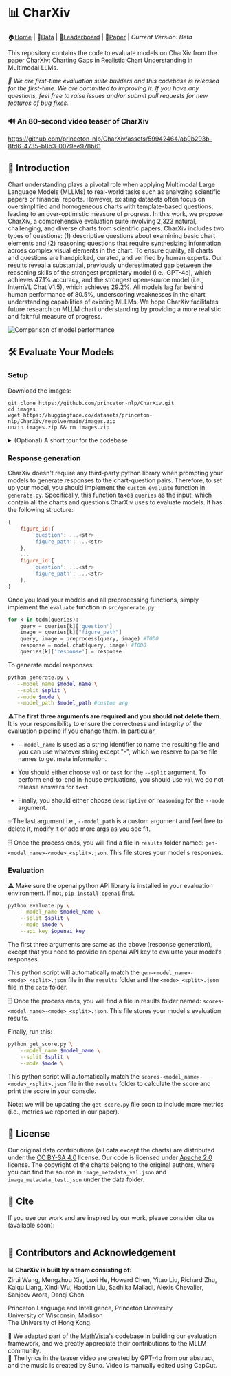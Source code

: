 # 📊 CharXiv
🏠[Home](https://charxiv.github.io/) | 🤗[Data](https://huggingface.co/datasets/princeton-nlp/CharXiv) | 🥇[Leaderboard](https://charxiv.github.io/#leaderboard) | 📄[Paper](https://arxiv.org/abs/2406.18521) | *Current Version: Beta*

This repository contains the code to evaluate models on CharXiv from the paper CharXiv: Charting Gaps in Realistic Chart Understanding in Multimodal LLMs.

*🤗 We are first-time evaluation suite builders and this codebase is released for the first-time. We are committed to improving it. If you have any questions, feel free to raise issues and/or submit pull requests for new features of bug fixes.*

### 🔊 An 80-second video teaser of CharXiv

https://github.com/princeton-nlp/CharXiv/assets/59942464/ab9b293b-8fd6-4735-b8b3-0079ee978b61

## 👋 Introduction
Chart understanding plays a pivotal role when applying Multimodal Large Language Models (MLLMs) to real-world tasks such as analyzing scientific papers or financial reports. However, existing datasets often focus on oversimplified and homogeneous charts with template-based questions, leading to an over-optimistic measure of progress. In this work, we propose CharXiv, a comprehensive evaluation suite involving 2,323 natural, challenging, and diverse charts from scientific papers. CharXiv includes two types of questions: (1) descriptive questions about examining basic chart elements and (2) reasoning questions that require synthesizing information across complex visual elements in the chart. To ensure quality, all charts and questions are handpicked, curated, and verified by human experts. Our results reveal a substantial, previously underestimated gap between the reasoning skills of the strongest proprietary model (i.e., GPT-4o), which achieves 47.1% accuracy, and the strongest open-source model (i.e., InternVL Chat V1.5), which achieves 29.2%. All models lag far behind human performance of 80.5%, underscoring weaknesses in the chart understanding capabilities of existing MLLMs. We hope CharXiv facilitates future research on MLLM chart understanding by providing a more realistic and faithful measure of progress.

![Comparison of model performance](https://charxiv.github.io/static/images/comparison.png)

## 🛠️ Evaluate Your Models
### Setup
Download the images:
```
git clone https://github.com/princeton-nlp/CharXiv.git
cd images
wget https://huggingface.co/datasets/princeton-nlp/CharXiv/resolve/main/images.zip
unzip images.zip && rm images.zip
```

<details>
<summary>  (Optional) A short tour for the codebase </summary>

```
.
├── data/
│   ├── descriptive_test.json
│   ├── descriptive_val.json
│   ├── image_metadata_test.json
│   ├── image_metadata_val.json
│   ├── reasoning_test.json
│   ├── reasoning_val.json
│   ├── README.md
│   └── LICENSE
├── images/
│   ├── 0.jpg
│   ├── ...
│   ├── 2399.jpg
│   └── README.md
├── results/
│   └── README.md
├── src/
│   ├── constants.py
│   ├── descriptive_utils.py
│   ├── reasoning_utils.py
│   ├── evaluate.py
│   ├── generate.py
│   └── get_score.py
├── run.sh
├── README.md
├── LICENSE
└── .gitignore
```
* `data` folder contains all QAs and metadata for images, descriptive questions, and reasoning questions. Answers for the test split are intentionally made to `null` to prevent testing data from leaking into the public.  
* `images` folder contains all images where their identifiers range from 0 to 2399. Note that there are only 2333 images in total and the numberings are **not** consecutive.  
* `results` folder contains all response generation and scoring results.  
* `src` folder contains all python code for CharXiv:  
  * `constants.py` stores all the prompts and mappings from question ids to actual questions.  
  * `descriptive_utils.py` contains all code to build queries for response generation and grading, as well as saving all artifacts for descriptive questions.  
  * `reasoning_utils.py` contains all code to build queries for response generation and grading, as well as saving all artifacts for reasoning questions.  
  * `evaluate.py` is the main function to evaluate model responses against the answer with gpt API calls.  
  * `generate.py` is the main function to loop QAs for model to generate responses.  
  * `get_score.py` is the main function to print the reasoning and descriptive question scores.
* `run.sh` is the script to evaluate models


</details>

### Response generation
CharXiv doesn't require any third-party python library when prompting your models to generate responses to the chart-question pairs. Therefore, to set up your model, you should implement the `custom_evaluate` function in `generate.py`. Specifically, this function takes `queries` as the input, which contain all the charts and questions CharXiv uses to evaluate models. It has the following structure:
```js
{
    figure_id:{
        'question': ...<str>
        'figure_path': ...<str>
    },
    ...
    figure_id:{
        'question': ...<str>
        'figure_path': ...<str>
    },
}
```
Once you load your models and all preprocessing functions, simply implement the `evaluate` function in `src/generate.py`:
```py
for k in tqdm(queries):
    query = queries[k]['question']
    image = queries[k]["figure_path"]
    query, image = preprocess(query, image) #TODO
    response = model.chat(query, image) #TODO
    queries[k]['response'] = response
```

To generate model responses:
```bash
python generate.py \
   --model_name $model_name \
   --split $split \
   --mode $mode \
   --model_path $model_path #custom arg
```
⚠️**The first three arguments are required and you should not delete them**. It is your responsibility to ensure the correctness and integrity of the evaluation pipeline if you change them. In particular,

* `--model_name` is used as a string identifier to name the resulting file and you can use whatever string except "-", which we reserve to parse file names to get meta information.

* You should either choose `val` or `test` for the `--split` argument. To perform end-to-end in-house evaluations, you should use `val` we do not release answers for `test`.

* Finally, you should either choose `descriptive` or `reasoning` for the `--mode` argument.

✅The last argument i.e., `--model_path` is a custom argument and feel free to delete it, modify it or add more args as you see fit.

🗄️ Once the process ends, you will find a file in `results` folder named:
`gen-<model_name>-<mode>_<split>.json`. This file stores your model's responses.

### Evaluation

⚠️ Make sure the openai python API library is installed in your evaluation environment. If not, `pip install openai` first.

```bash
python evaluate.py \
    --model_name $model_name \
    --split $split \
    --mode $mode \
    --api_key $openai_key
```

The first three arguments are same as the above (response generation), except that you need to provide an openai API key to evaluate your model's responses.

This python script will automatically match the `gen-<model_name>-<mode>_<split>.json` file in the `results` folder and the `<mode>_<split>.json` file in the `data` folder.

🗄️ Once the process ends, you will find a file in results folder named: `scores-<model_name>-<mode>_<split>.json`. This file stores your model's evaluation results.

Finally, run this:
```bash
python get_score.py \
    --model_name $model_name \
    --split $split \
    --mode $mode \
```
This python script will automatically match the `scores-<model_name>-<mode>_<split>.json` file in the `results` folder to calculate the score and print the score in your console.

Note: we will be updating the `get_score.py` file soon to include more metrics (i.e., metrics we reported in our paper).

## 📜 License
Our original data contributions (all data except the charts) are distributed under the [CC BY-SA 4.0](data/LICENSE) license. Our code is licensed under [Apache 2.0](LICENSE) license. The copyright of the charts belong to the original authors, where you can find the source in `image_metadata_val.json` and `image_metadata_test.json` under the data folder.


## 🥺 Cite
If you use our work and are inspired by our work, please consider cite us (available soon):
```
```
## 🙌 Contributors and Acknowledgement
**📊 CharXiv is built by a team consisting of:**  
Zirui Wang, Mengzhou Xia, Luxi He, Howard Chen, Yitao Liu, Richard Zhu, Kaiqu Liang, Xindi Wu, Haotian Liu, Sadhika Malladi, Alexis Chevalier, Sanjeev Arora, Danqi Chen

Princeton Language and Intelligence, Princeton University  
University of Wisconsin, Madison  
The University of Hong Kong.

🤗 We adapted part of the [MathVista](https://github.com/lupantech/MathVista)'s codebase in building our evaluation framework, and we greatly appreciate their contributions to the MLLM community.  
🤗 The lyrics in the teaser video are created by GPT-4o from our abstract, and the music is created by Suno. Video is manually edited using CapCut.
